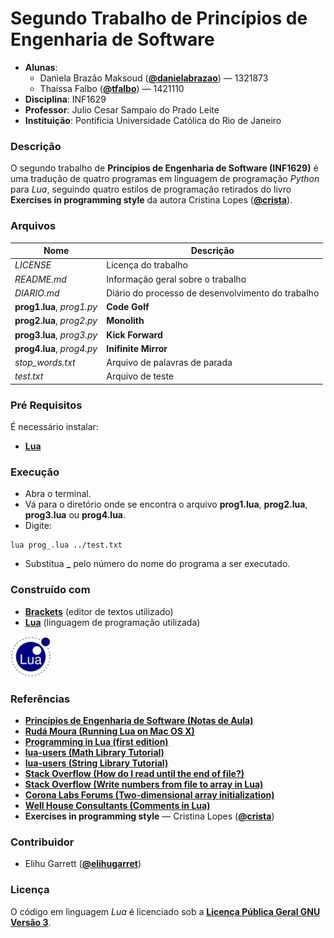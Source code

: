 # Segundo Trabalho de Princípios de Engenharia de Software #
- **Alunas**: 
  * Daniela Brazão Maksoud (**[@danielabrazao](https://github.com/danielabrazao)**) — 1321873
  * Thaíssa Falbo (**[@tfalbo](https://github.com/tfalbo)**) — 1421110
- **Disciplina**: INF1629
- **Professor**: Julio Cesar Sampaio do Prado Leite
- **Instituição**: Pontifícia Universidade Católica do Rio de Janeiro

### Descrição ###
O segundo trabalho de **Princípios de Engenharia de Software (INF1629)** é uma tradução de quatro programas em linguagem de programação *Python* para *Lua*, seguindo quatro estilos de programação retirados do livro **Exercises in programming style** da autora Cristina Lopes (**[@crista](https://github.com/crista)**).

### Arquivos ###

Nome | Descrição
------------ | -------------
*LICENSE* | Licença do trabalho
*README.md* | Informação geral sobre o trabalho
*DIARIO.md* | Diário do processo de desenvolvimento do trabalho
**prog1.lua**, *prog1.py* | **Code Golf**
**prog2.lua**, *prog2.py* | **Monolith**
**prog3.lua**, *prog3.py* | **Kick Forward**
**prog4.lua**, *prog4.py* | **Inifinite Mirror**
*stop_words.txt* | Arquivo de palavras de parada
*test.txt* | Arquivo de teste

### Pré Requisitos ###

É necessário instalar: 
- **[Lua](http://lua-users.org/)**

### Execução ###
- Abra o terminal.
- Vá para o diretório onde se encontra o arquivo **prog1.lua**, **prog2.lua**, **prog3.lua** ou **prog4.lua**.
- Digite:
```
lua prog_.lua ../test.txt
```
- Substitua **_** pelo número do nome do programa a ser executado.

### Construído com ###
- **[Brackets](http://brackets.io/)** (editor de textos utilizado)
- **[Lua](http://lua-users.org/)** (linguagem de programação utilizada)

[![Powered by LUA](https://github.com/danielabrazao/INF1629PrimeiroTrabalho/blob/master/Lua-Logo_64x64.png?raw=true)](https://www.lua.org/)

### Referências ###
- **[Princípios de Engenharia de Software (Notas de Aula)](https://pes2006.wordpress.com/)**
- **[Rudá Moura (Running Lua on Mac OS X)](http://rudamoura.com/luaonmacosx.html)**
- **[Programming in Lua (first edition)](http://www.lua.org/pil/contents.html)**
- **[lua-users (Math Library Tutorial)](http://lua-users.org/wiki/MathLibraryTutorial)**
- **[lua-users (String Library Tutorial)](http://lua-users.org/wiki/StringLibraryTutorial)**
- **[Stack Overflow (How do I read until the end of file?)](http://stackoverflow.com/questions/5094417/how-do-i-read-until-the-end-of-file)**
- **[Stack Overflow (Write numbers from file to array in Lua)](http://stackoverflow.com/questions/40835452/write-numbers-from-file-to-array-in-lua)**
- **[Corona Labs Forums (Two-dimensional array initialization)](https://forums.coronalabs.com/topic/17465-two-dimensional-array-initialization/)**
- **[Well House Consultants (Comments in Lua)](http://www.wellho.net/resources/ex.php4?item=u102/ludo)**
- **Exercises in programming style** — Cristina Lopes (**[@crista](https://github.com/crista)**)

### Contribuidor ###
- Elihu Garrett (**[@elihugarret](https://github.com/elihugarret)**)

### Licença ###
O código em linguagem *Lua* é licenciado sob a **[Licença Pública Geral GNU Versão 3](http://www.gnu.org/licenses/gpl-3.0.html)**.

